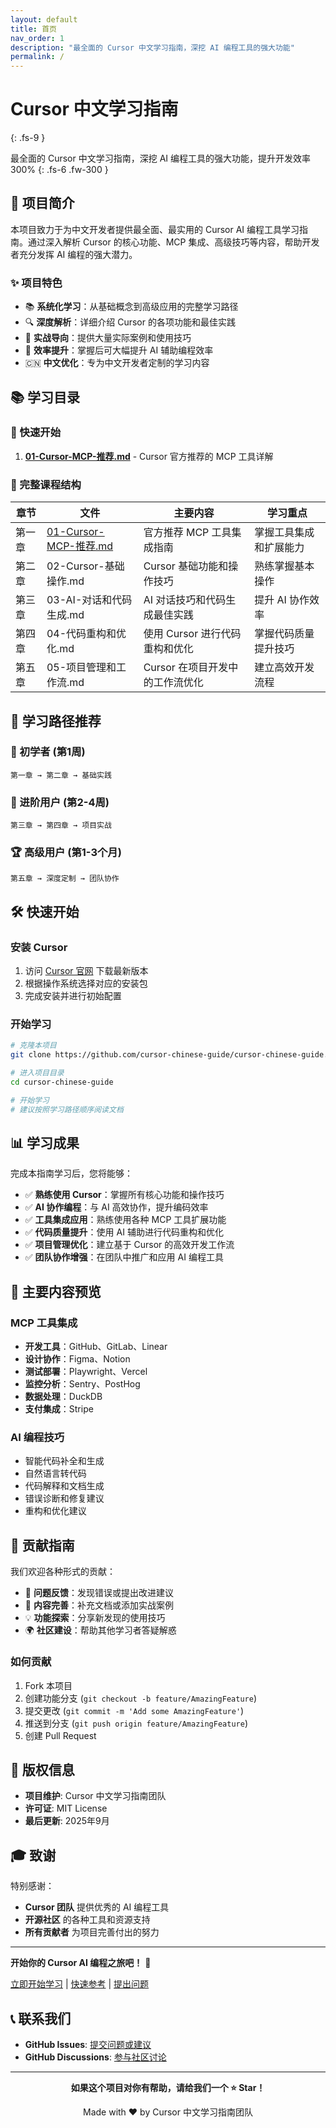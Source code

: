 ```yaml
---
layout: default
title: 首页
nav_order: 1
description: "最全面的 Cursor 中文学习指南，深挖 AI 编程工具的强大功能"
permalink: /
---
```


# Cursor 中文学习指南
{: .fs-9 }

最全面的 Cursor 中文学习指南，深挖 AI 编程工具的强大功能，提升开发效率 300%
{: .fs-6 .fw-300 }

## 💫 项目简介

本项目致力于为中文开发者提供最全面、最实用的 Cursor AI 编程工具学习指南。通过深入解析 Cursor 的核心功能、MCP 集成、高级技巧等内容，帮助开发者充分发挥 AI 编程的强大潜力。

### ✨ 项目特色

* 📚 **系统化学习**：从基础概念到高级应用的完整学习路径
* 🔍 **深度解析**：详细介绍 Cursor 的各项功能和最佳实践
* 🎯 **实战导向**：提供大量实际案例和使用技巧
* 🚀 **效率提升**：掌握后可大幅提升 AI 辅助编程效率
* 🇨🇳 **中文优化**：专为中文开发者定制的学习内容

## 📚 学习目录

### 🎯 快速开始

1. **[01-Cursor-MCP-推荐.md](01-cursor-mcp-推荐.md)** - Cursor 官方推荐的 MCP 工具详解

### 📖 完整课程结构

| 章节 | 文件 | 主要内容 | 学习重点 |
|-----|------|---------|---------|
| 第一章 | [01-Cursor-MCP-推荐.md](01-cursor-mcp-推荐.md) | 官方推荐 MCP 工具集成指南 | 掌握工具集成和扩展能力 |
| 第二章 | 02-Cursor-基础操作.md | Cursor 基础功能和操作技巧 | 熟练掌握基本操作 |
| 第三章 | 03-AI-对话和代码生成.md | AI 对话技巧和代码生成最佳实践 | 提升 AI 协作效率 |
| 第四章 | 04-代码重构和优化.md | 使用 Cursor 进行代码重构和优化 | 掌握代码质量提升技巧 |
| 第五章 | 05-项目管理和工作流.md | Cursor 在项目开发中的工作流优化 | 建立高效开发流程 |

## 🎯 学习路径推荐

### 🌱 初学者 (第1周)
```
第一章 → 第二章 → 基础实践
```

### 🚀 进阶用户 (第2-4周)
```
第三章 → 第四章 → 项目实战
```

### 🏆 高级用户 (第1-3个月)
```
第五章 → 深度定制 → 团队协作
```

## 🛠️ 快速开始

### 安装 Cursor

1. 访问 [Cursor 官网](https://cursor.sh) 下载最新版本
2. 根据操作系统选择对应的安装包
3. 完成安装并进行初始配置

### 开始学习

```bash
# 克隆本项目
git clone https://github.com/cursor-chinese-guide/cursor-chinese-guide.git

# 进入项目目录
cd cursor-chinese-guide

# 开始学习
# 建议按照学习路径顺序阅读文档
```

## 📊 学习成果

完成本指南学习后，您将能够：

* ✅ **熟练使用 Cursor**：掌握所有核心功能和操作技巧
* ✅ **AI 协作编程**：与 AI 高效协作，提升编码效率
* ✅ **工具集成应用**：熟练使用各种 MCP 工具扩展功能
* ✅ **代码质量提升**：使用 AI 辅助进行代码重构和优化
* ✅ **项目管理优化**：建立基于 Cursor 的高效开发工作流
* ✅ **团队协作增强**：在团队中推广和应用 AI 编程工具

## 🌟 主要内容预览

### MCP 工具集成
- **开发工具**：GitHub、GitLab、Linear
- **设计协作**：Figma、Notion
- **测试部署**：Playwright、Vercel
- **监控分析**：Sentry、PostHog
- **数据处理**：DuckDB
- **支付集成**：Stripe

### AI 编程技巧
- 智能代码补全和生成
- 自然语言转代码
- 代码解释和文档生成
- 错误诊断和修复建议
- 重构和优化建议

## 🤝 贡献指南

我们欢迎各种形式的贡献：

* 🐛 **问题反馈**：发现错误或提出改进建议
* 📖 **内容完善**：补充文档或添加实战案例
* 💡 **功能探索**：分享新发现的使用技巧
* 🌍 **社区建设**：帮助其他学习者答疑解惑

### 如何贡献

1. Fork 本项目
2. 创建功能分支 (`git checkout -b feature/AmazingFeature`)
3. 提交更改 (`git commit -m 'Add some AmazingFeature'`)
4. 推送到分支 (`git push origin feature/AmazingFeature`)
5. 创建 Pull Request

## 📄 版权信息

* **项目维护**: Cursor 中文学习指南团队
* **许可证**: MIT License
* **最后更新**: 2025年9月

## 🎓 致谢

特别感谢：

* **Cursor 团队** 提供优秀的 AI 编程工具
* **开源社区** 的各种工具和资源支持
* **所有贡献者** 为项目完善付出的努力

---

**开始你的 Cursor AI 编程之旅吧！** 🚀

[立即开始学习](01-cursor-mcp-推荐.md) | [快速参考](#) | [提出问题](https://github.com/cursor-chinese-guide/cursor-chinese-guide/issues)

## 📞 联系我们

* **GitHub Issues**: [提交问题或建议](https://github.com/cursor-chinese-guide/cursor-chinese-guide/issues)
* **GitHub Discussions**: [参与社区讨论](https://github.com/cursor-chinese-guide/cursor-chinese-guide/discussions)

---

<div align="center">

**如果这个项目对你有帮助，请给我们一个 ⭐ Star！**

Made with ❤️ by Cursor 中文学习指南团队

</div>
